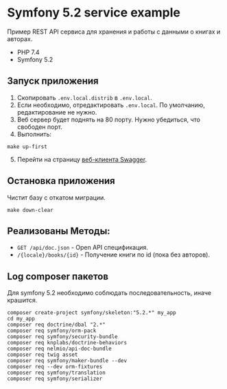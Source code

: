 # Symfony 5.2 service example

Пример REST API сервиса для хранения и работы с данными о книгах и авторах.

- PHP 7.4
- Symfony 5.2

## Запуск приложения

1. Скопировать `.env.local.distrib` в `.env.local`.
2. Если необходимо, отредактировать `.env.local`. По умолчанию, редактирование не нужно.
3. Веб сервер будет поднять на 80 порту. Нужно убедиться, что свободен порт.
4. Выполнить:
```
make up-first
```
5. Перейти на страницу [веб-клиента Swagger](http://localhost/api/doc/).

## Остановка приложения

Чистит базу с откатом миграции.

```
make down-clear
```

## Реализованы Методы:
- `GET /api/doc.json` - Open API спецификация.
- `/{locale}/books/{id}` - Получение книги по id (пока без авторов).

## Log composer пакетов

Для symfony 5.2 необходимо соблюдать последовательность, иначе крашится.

```
composer create-project symfony/skeleton:"5.2.*" my_app
cd my_app
composer req doctrine/dbal "2.*"
composer req symfony/orm-pack
composer req symfony/security-bundle
composer req knplabs/doctrine-behaviors
composer req nelmio/api-doc-bundle
composer req twig asset
composer req symfony/maker-bundle --dev
composer req --dev orm-fixtures
composer req symfony/translation
composer req symfony/serializer
```
